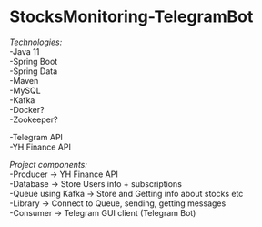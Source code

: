 # StocksMonitoring-TelegramBot

*Technologies:*  
-Java 11  
-Spring Boot  
-Spring Data  
-Maven  
-MySQL  
-Kafka  
-Docker?  
-Zookeeper?  
  
-Telegram API  
-YH Finance API  
  
*Project components:*  
-Producer -> YH Finance API  
-Database -> Store Users info + subscriptions  
-Queue using Kafka -> Store and Getting info about stocks etc  
-Library -> Connect to Queue, sending, getting messages  
-Consumer -> Telegram GUI client (Telegram Bot)  
